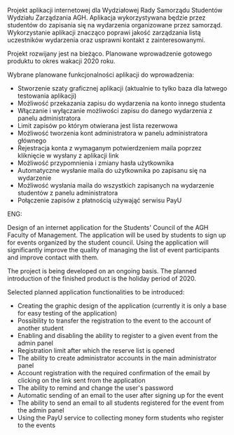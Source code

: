 Projekt aplikacji internetowej dla Wydziałowej Rady Samorządu Studentów Wydziału Zarządzania AGH.
Aplikacja wykorzystywana będzie przez studentów do zapisania się na wydarzenia organizowane przez samorząd.
Wykorzystanie aplikacji znacząco poprawi jakość zarządzania listą uczestników wydarzenia oraz usprawni kontakt z zainteresowanymi.

Projekt rozwijany jest na bieżąco. Planowane wprowadzenie gotowego produktu to okres wakacji 2020 roku.

Wybrane planowane funkcjonalności aplikacji do wprowadzenia:
- Stworzenie szaty graficznej aplikacji (aktualnie to tylko baza dla łatwego testowania aplikacji)
- Możliwość przekazania zapisu do wydarzenia na konto innego studenta
- Włączanie i wyłączanie możliwości zapisu do danego wydarzenia z panelu administratora
- Limit zapisów po którym otwierana jest lista rezerwowa
- Możliwość tworzenia kont administratora w panelu administratora głównego
- Rejestracja konta z wymaganym potwierdzeniem maila poprzez kliknięcie w wysłany z aplikacji link
- Możliwość przypomnienia i zmiany hasła użytkownika
- Automatyczne wysłanie maila do użytkownika po zapisanu się na wydarzenie
- Możliwość wysłania maila do wszystkich zapisanych na wydarzenie studentów z panelu administratora
- Połączenie zapisów z płatnością używająć serwisu PayU

ENG:


Design of an internet application for the Students' Council of the AGH Faculty of Management.
The application will be used by students to sign up for events organized by the student council.
Using the application will significantly improve the quality of managing the list of event participants and improve contact with them.

The project is being developed on an ongoing basis. The planned introduction of the finished product is the holiday period of 2020.

Selected planned application functionalities to be introduced:
- Creating the graphic design of the application (currently it is only a base for easy testing of the application)
- Possibility to transfer the registration to the event to the account of another student
- Enabling and disabling the ability to register to a given event from the admin panel
- Registration limit after which the reserve list is opened
- The ability to create administrator accounts in the main administrator panel
- Account registration with the required confirmation of the email by clicking on the link sent from the application
- The ability to remind and change the user's password
- Automatic sending of an email to the user after signing up for the event
- The ability to send an email to all students registered for the event from the admin panel
- Using the PayU service to collecting money form students who register to the events
